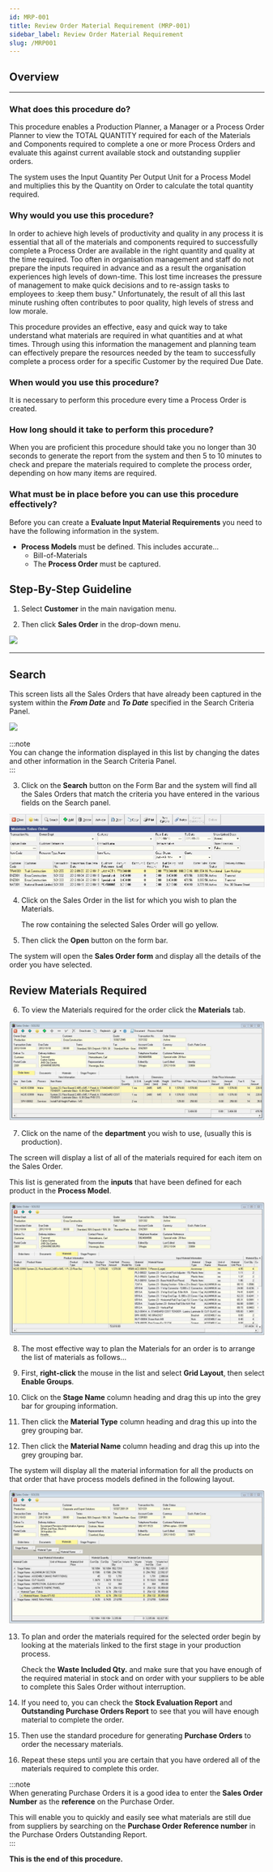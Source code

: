 ```yaml
---
id: MRP-001
title: Review Order Material Requirement (MRP-001)
sidebar_label: Review Order Material Requirement
slug: /MRP001
---  
```

## Overview  
___  


### What does this procedure do?

This procedure enables a Production Planner, a Manager or a Process
Order Planner to view the TOTAL QUANTITY required for each of the
Materials and Components required to complete a one or more Process
Orders and evaluate this against current available stock and
outstanding supplier orders.  

The system uses the Input Quantity Per Output Unit for a Process Model
and multiplies this by the Quantity on Order to calculate the total
quantity required.  

### Why would you use this procedure?

In order to achieve high levels of productivity and quality in any
process it is essential that all of the materials and components
required to successfully complete a Process Order are available in the
right quantity and quality at the time required. Too often in
organisation management and staff do not prepare the inputs required
in advance and as a result the organisation experiences high levels of
down-time. This lost time increases the pressure of management to make
quick decisions and to re-assign tasks to employees to :keep them
busy." Unfortunately, the result of all this last minute rushing often
contributes to poor quality, high levels of stress and low morale.

This procedure provides an effective, easy and quick way to take
understand what materials are required in what quantities and at what
times. Through using this information the management and planning team
can effectively prepare the resources needed by the team to
successfully complete a process order for a specific Customer by the
required Due Date.

### When would you use this procedure?

It is necessary to perform this procedure every time a Process Order
is created.

### How long should it take to perform this procedure?

When you are proficient this procedure should take you no longer than
30 seconds to generate the report from the system and then 5 to 10
minutes to check and prepare the materials required to complete the
process order, depending on how many items are required.

### What must be in place before you can use this procedure effectively?  

Before you can create a **Evaluate Input Material Requirements** you need
to have the following information in the system.

-   **Process Models** must be defined. This includes accurate...  
    -   Bill-of-Materials
    -   The **Process Order** must be captured.

## Step-By-Step Guideline

1.  Select **Customer** in the main navigation menu.

2.  Then click **Sales Order** in the drop-down menu.

![](../static/img/docs/SAF-154/image02.png)  

---
## Search

This screen lists all the Sales Orders that have already been captured in the system within the ***From Date*** and 
***To Date*** specified in the Search Criteria Panel.  

![](../static/img/docs/SAF-154/image03k.png)

:::note  
You can change the information displayed in this list by changing the dates and other information in the Search Criteria Panel.  
:::  

3.  Click on the **Search** button on the Form Bar and the system will find
    all the Sales Orders that match the criteria you have entered in the
    various fields on the Search panel.  

![](../static/img/docs/MRP-001/image5.jpg)  

4.  Click on the Sales Order in the list for which you wish to plan the
    Materials.  
    
    The row containing the selected Sales Order will go yellow.

5.  Then click the **Open** button on the form bar.

The system will open the **Sales Order form** and display all the details
of the order you have selected.  

## Review Materials Required  

6.  To view the Materials required for the order click the **Materials** tab.  

![](../static/img/docs/MRP-001/image7.jpg)  

7.  Click on the name of the **department** you wish to use, (usually this
    is production).

The screen will display a list of all of the materials required for each item on the Sales Order.  

This list is generated from the **inputs** that have been defined for each product in the **Process Model**.  

![](../static/img/docs/MRP-001/image9.jpg)  

8.  The most effective way to plan the Materials for an order is to
    arrange the list of materials as follows...  

9.  First, **right-click** the mouse in the list and select **Grid Layout**, then select **Enable Groups**.  

10. Click on the **Stage Name** column heading and drag this up into the
    grey bar for grouping information.  

11. Then click the **Material Type** column heading and drag this up into
    the grey grouping bar.  

12. Then click the **Material Name** column heading and drag this up into
    the grey grouping bar.  

The system will display all the material information for all the
products on that order that have process models defined in the
following layout.

![](../static/img/docs/MRP-001/image10.jpg)  

13. To plan and order the materials required for the selected order
    begin by looking at the materials linked to the first stage in your
    production process.  
    
    Check the **Waste Included Qty.** and make sure that
    you have enough of the required material in stock and on order with
    your suppliers to be able to complete this Sales Order without
    interruption.  

14. If you need to, you can check the **Stock Evaluation Report** and
    **Outstanding Purchase Orders Report** to see that you will have enough
    material to complete the order.  

15. Then use the standard procedure for generating **Purchase Orders** to
    order the necessary materials.  

16. Repeat these steps until you are certain that you have ordered all
    of the materials required to complete this order.  

:::note  
When generating Purchase Orders it is a good idea to enter the
**Sales Order Number** as the **reference** on the Purchase Order.  

This will enable you to quickly and easily see what materials are
still due from suppliers by searching on the
**Purchase Order Reference number** in the Purchase Orders Outstanding Report.  
:::

**This is the end of this procedure.**

